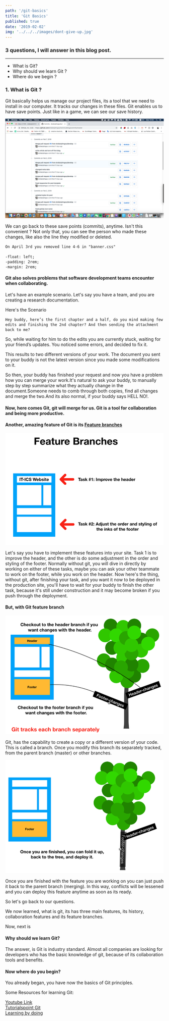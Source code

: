 ```yaml
---
path: '/git-basics'
title: 'Git Basics'
published: true
date: '2019-02-02'
img: '../../../images/dont-give-up.jpg'
---
```


### 3 questions, I will answer in this blog post.
 --------
 - What is Git?
 - Why should we learn Git ?
 - Where do we begin ?

### 1. What is Git ?

  Git basically helps us manage our project files, its a tool that we need to install in our computer. It tracks our changes in these files. Git enables us to have save points. Just like in a game, we can see our save history.

  <img src="../../../images/commits.png"/>

  We can go back to these save points (commits), anytime. Isn't this convenient ? Not only that, you can see the person who made these changes, like also the line they modified or deleted.

  ```
  On April 3rd you removed line 4-6 in "banner.css"

  -float: left;
  -padding: 2rem;
  -margin: 2rem;
  ```

  #### Git also solves problems that software development teams encounter when collaborating.

  Let's have an example scenario. Let's say you have a team, and you are creating a research documentation.

  Here's the Scenario
  ```
  Hey buddy, here’s the first chapter and a half, do you mind making few edits and finishing the 2nd chapter? And then sending the attachment back to me?
  ```

  So, while waiting for him to do the edits you are currently stuck, waiting for your friend’s updates. You noticed some errors, and decided to fix it.

  This results to two different versions of your work. The document you sent to your buddy is not the latest version since you made some modifications on it.

  So then, your buddy has finished your request and now you have a problem how you can merge your work.It's natural to ask your buddy, to manually step by step summarize what they actually change in the document.Someone needs to comb through both copies, find all changes and merge the two.And its also normal, if your buddy says HELL NO!.

  #### Now, here comes Git, git will merge for us. Git is a tool for collaboration and being more productive.

  #### Another, amazing feature of Git is its <u>Feature branches </u>

  <img src="../../../images/feature-branches.png"/>

  Let's say you have to implement these features into your site. Task 1 is to improve the header, and the other is do some adjustment in the order and styling of the footer. Normally without git, you will dive in directly by working on either of these tasks, maybe you can ask your other teammate to work on the footer, while you work on the header. Now here's the thing, without git, after finishing your task, and you want it now to be deployed in the production site, you'll have to wait for your buddy to finish the other task, because it's still under construction and it may become broken if you push through the deployment.

  #### But, with Git feature branch

  <img src="../../../images/git-tree.png"/>

  Git, has the capability to create a copy or a different version of your code. This is called a branch. Once you modify this branch its separately tracked, from the parent branch (master) or other branches.


  <img src="../../../images/git-merge.png"/>

  Once you are finished with the feature you are working on you can just push it back to the parent branch (merging). In this way, conflicts will be lessened and you can deploy this feature anytime as soon as its ready.  

  So let's go back to our questions.

  We now learned, what is git, its has three main features, its history, collaboration features and its feature branches.

  Now, next is
  #### Why should we learn Git?

  The answer, is Git is industry standard. Almost all companies are looking for developers who has the basic knowledge of git, because of its collaboration tools and benefits.

  #### Now where do you begin?

  You already began, you have now the basics of Git principles.


  Some Resources for learning Git:

  [Youtube Link](https://www.youtube.com/watch?v=9GKpbI1siow) <br/>
  [Tutorialspoint Git](https://www.tutorialspoint.com/git/git_basic_concepts.htm) <br />
  [Learning by doing](https://try.github.io/)

